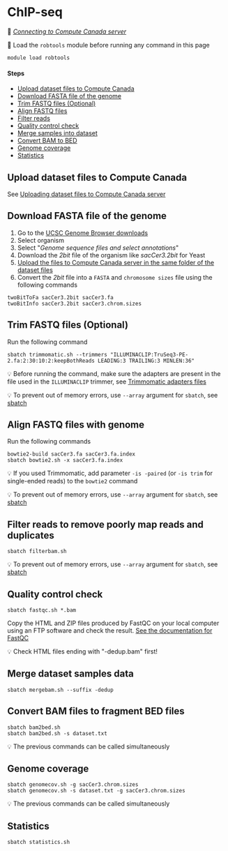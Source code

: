 # ChIP-seq

:link: *[Connecting to Compute Canada server](connect.md)*

:pill: Load the `robtools` module before running any command in this page

```shell
module load robtools
```

#### Steps

* [Upload dataset files to Compute Canada](#upload-dataset-files-to-compute-canada)
* [Download FASTA file of the genome](#download-fasta-file-of-the-genome)
* [Trim FASTQ files (Optional)](#trim-fastq-files-optional)
* [Align FASTQ files](#align-fastq-files-with-genome)
* [Filter reads](#filter-reads-to-remove-poorly-map-reads-and-duplicates)
* [Quality control check](#quality-control-check)
* [Merge samples into dataset](#merge-dataset-samples-data)
* [Convert BAM to BED](#convert-bam-files-to-fragment-bed-files)
* [Genome coverage](#genome-coverage)
* [Statistics](#statistics)


## Upload dataset files to Compute Canada

See [Uploading dataset files to Compute Canada server](upload.md)


## Download FASTA file of the genome

1. Go to the [UCSC Genome Browser downloads](http://hgdownload.soe.ucsc.edu/downloads.html)
2. Select organism
3. Select "*Genome sequence files and select annotations*"
4. Download the *2bit* file of the organism like *sacCer3.2bit* for Yeast
5. [Upload the files to Compute Canada server in the same folder of the dataset files](upload.md)
6. Convert the *2bit* file into a `FASTA` and `chromosome sizes` file using the following commands

```shell
twoBitToFa sacCer3.2bit sacCer3.fa
twoBitInfo sacCer3.2bit sacCer3.chrom.sizes
```


## Trim FASTQ files (Optional)

Run the following command

```shell
sbatch trimmomatic.sh --trimmers "ILLUMINACLIP:TruSeq3-PE-2.fa:2:30:10:2:keepBothReads LEADING:3 TRAILING:3 MINLEN:36"
```

:bulb: Before running the command, make sure the adapters are present in the file used in the `ILLUMINACLIP` trimmer, see [Trimmomatic adapters files](https://github.com/timflutre/trimmomatic/tree/master/adapters)

:bulb: To prevent out of memory errors, use `--array` argument for `sbatch`, see [sbatch](sbatch.md)


## Align FASTQ files with genome

Run the following commands

```shell
bowtie2-build sacCer3.fa sacCer3.fa.index
sbatch bowtie2.sh -x sacCer3.fa.index
```

:bulb: If you used Trimmomatic, add parameter `-is -paired` (or `-is trim` for single-ended reads) to the `bowtie2` command

:bulb: To prevent out of memory errors, use `--array` argument for `sbatch`, see [sbatch](sbatch.md)


## Filter reads to remove poorly map reads and duplicates

```shell
sbatch filterbam.sh
```

:bulb: To prevent out of memory errors, use `--array` argument for `sbatch`, see [sbatch](sbatch.md)


## Quality control check

```shell
sbatch fastqc.sh *.bam
```

Copy the HTML and ZIP files produced by FastQC on your local computer using an FTP software and check the result. [See the documentation for FastQC](https://www.bioinformatics.babraham.ac.uk/projects/fastqc/)

:bulb: Check HTML files ending with "-dedup.bam" first!


## Merge dataset samples data

```shell
sbatch mergebam.sh --suffix -dedup
```


## Convert BAM files to fragment BED files

```shell
sbatch bam2bed.sh
sbatch bam2bed.sh -s dataset.txt
```

:bulb: The previous commands can be called simultaneously


## Genome coverage

```shell
sbatch genomecov.sh -g sacCer3.chrom.sizes
sbatch genomecov.sh -s dataset.txt -g sacCer3.chrom.sizes
```

:bulb: The previous commands can be called simultaneously


## Statistics

```shell
sbatch statistics.sh
```
